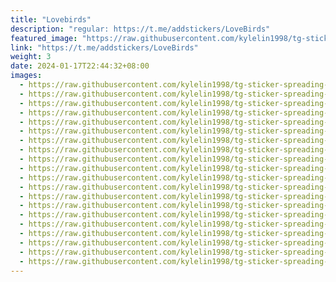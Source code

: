 ```yaml
---
title: "Lovebirds"
description: "regular: https://t.me/addstickers/LoveBirds"
featured_image: "https://raw.githubusercontent.com/kylelin1998/tg-sticker-spreading-worldwide-images/main/img/b4245fe4-ce11-4a31-8226-5f9cd9c08570.jpg"
link: "https://t.me/addstickers/LoveBirds"
weight: 3
date: 2024-01-17T22:44:32+08:00
images:
  - https://raw.githubusercontent.com/kylelin1998/tg-sticker-spreading-worldwide-images/main/img/b4245fe4-ce11-4a31-8226-5f9cd9c08570.jpg
  - https://raw.githubusercontent.com/kylelin1998/tg-sticker-spreading-worldwide-images/main/img/0be046aa-03f7-42e1-9384-f5cc81856b7f.jpg
  - https://raw.githubusercontent.com/kylelin1998/tg-sticker-spreading-worldwide-images/main/img/4a816505-98b7-4390-a60c-6ccc8d710156.jpg
  - https://raw.githubusercontent.com/kylelin1998/tg-sticker-spreading-worldwide-images/main/img/4c5b0d39-b054-4a48-a694-d858e4f152e1.jpg
  - https://raw.githubusercontent.com/kylelin1998/tg-sticker-spreading-worldwide-images/main/img/677a38ad-502f-4a78-bb30-999a96065b8e.jpg
  - https://raw.githubusercontent.com/kylelin1998/tg-sticker-spreading-worldwide-images/main/img/51ae1314-cb89-466e-8daa-5447d5d83fe1.jpg
  - https://raw.githubusercontent.com/kylelin1998/tg-sticker-spreading-worldwide-images/main/img/4716ab0c-1567-4bda-a1fd-846d6235f8e9.jpg
  - https://raw.githubusercontent.com/kylelin1998/tg-sticker-spreading-worldwide-images/main/img/af34df05-d87c-42cb-9334-107b9db41d89.jpg
  - https://raw.githubusercontent.com/kylelin1998/tg-sticker-spreading-worldwide-images/main/img/7da81004-b626-4c46-887d-48ad22f565af.jpg
  - https://raw.githubusercontent.com/kylelin1998/tg-sticker-spreading-worldwide-images/main/img/978410a2-9540-4c8b-9b53-ea827fcbbcd5.jpg
  - https://raw.githubusercontent.com/kylelin1998/tg-sticker-spreading-worldwide-images/main/img/bda685f8-f705-4782-b479-ae159f14b54e.jpg
  - https://raw.githubusercontent.com/kylelin1998/tg-sticker-spreading-worldwide-images/main/img/5dcb8f5f-7b8f-4322-a6a2-65d434ba416d.jpg
  - https://raw.githubusercontent.com/kylelin1998/tg-sticker-spreading-worldwide-images/main/img/c355434f-67a8-443b-9eb7-a28b44c10e17.jpg
  - https://raw.githubusercontent.com/kylelin1998/tg-sticker-spreading-worldwide-images/main/img/9973167a-58d0-4ef3-96ce-c7a9e622fc72.jpg
  - https://raw.githubusercontent.com/kylelin1998/tg-sticker-spreading-worldwide-images/main/img/07db5cb4-5197-4bb8-a24f-9b912b18a231.jpg
  - https://raw.githubusercontent.com/kylelin1998/tg-sticker-spreading-worldwide-images/main/img/3b7afb04-67ff-4276-94dc-d48a3a948bd0.jpg
  - https://raw.githubusercontent.com/kylelin1998/tg-sticker-spreading-worldwide-images/main/img/5e8cb0ef-2835-43b9-a40c-b888b36f061c.jpg
  - https://raw.githubusercontent.com/kylelin1998/tg-sticker-spreading-worldwide-images/main/img/5dcdf1ce-0f07-40eb-ba09-f840b3bfbbf7.jpg
  - https://raw.githubusercontent.com/kylelin1998/tg-sticker-spreading-worldwide-images/main/img/e33b9005-83c8-4355-a86e-bbb2887a41e5.jpg
  - https://raw.githubusercontent.com/kylelin1998/tg-sticker-spreading-worldwide-images/main/img/6a4b1eb4-8049-4fc8-bff8-8a4b4458bf1c.jpg
---
```

